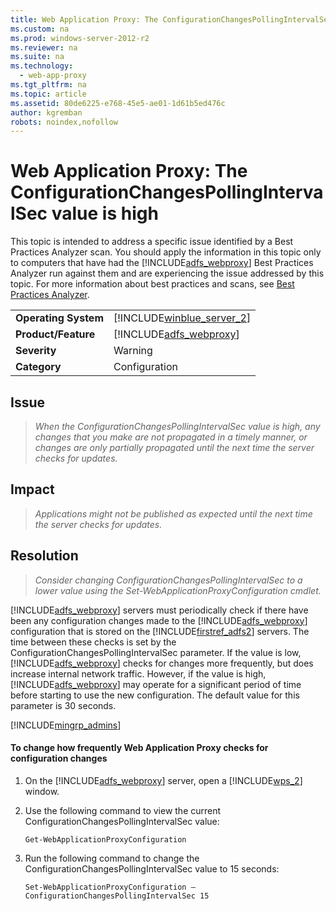 ```yaml
---
title: Web Application Proxy: The ConfigurationChangesPollingIntervalSec value is high
ms.custom: na
ms.prod: windows-server-2012-r2
ms.reviewer: na
ms.suite: na
ms.technology: 
  - web-app-proxy
ms.tgt_pltfrm: na
ms.topic: article
ms.assetid: 80de6225-e768-45e5-ae01-1d61b5ed476c
author: kgremban
robots: noindex,nofollow
---
```

# Web Application Proxy: The ConfigurationChangesPollingIntervalSec value is high
This topic is intended to address a specific issue identified by a Best Practices Analyzer scan. You should apply the information in this topic only to computers that have had the [!INCLUDE[adfs_webproxy](../Token/adfs_webproxy_md.md)] Best Practices Analyzer run against them and are experiencing the issue addressed by this topic. For more information about best practices and scans, see [Best Practices Analyzer](http://go.microsoft.com/fwlink/?LinkId=122786).  
  
|||  
|-|-|  
|**Operating System**|[!INCLUDE[winblue_server_2](../Token/winblue_server_2_md.md)]|  
|**Product\/Feature**|[!INCLUDE[adfs_webproxy](../Token/adfs_webproxy_md.md)]|  
|**Severity**|Warning|  
|**Category**|Configuration|  
  
## Issue  
  
> *When the ConfigurationChangesPollingIntervalSec value is high, any changes that you make are not propagated in a timely manner, or changes are only partially propagated until the next time the server checks for updates.*  
  
## Impact  
  
> *Applications might not be published as expected until the next time the server checks for updates.*  
  
## Resolution  
  
> *Consider changing ConfigurationChangesPollingIntervalSec to a lower value using the Set\-WebApplicationProxyConfiguration cmdlet.*  
  
[!INCLUDE[adfs_webproxy](../Token/adfs_webproxy_md.md)] servers must periodically check if there have been any configuration changes made to the [!INCLUDE[adfs_webproxy](../Token/adfs_webproxy_md.md)] configuration that is stored on the [!INCLUDE[firstref_adfs2](../Token/firstref_adfs2_md.md)] servers. The time between these checks is set by the ConfigurationChangesPollingIntervalSec parameter. If the value is low, [!INCLUDE[adfs_webproxy](../Token/adfs_webproxy_md.md)] checks for changes more frequently, but does increase internal network traffic. However, if the value is high, [!INCLUDE[adfs_webproxy](../Token/adfs_webproxy_md.md)] may operate for a significant period of time before starting to use the new configuration. The default value for this parameter is 30 seconds.  
  
[!INCLUDE[mingrp_admins](../Token/mingrp_admins_md.md)]  
  
#### To change how frequently Web Application Proxy checks for configuration changes  
  
1.  On the [!INCLUDE[adfs_webproxy](../Token/adfs_webproxy_md.md)] server, open a [!INCLUDE[wps_2](../Token/wps_2_md.md)] window.  
  
2.  Use the following command to view the current ConfigurationChangesPollingIntervalSec value:  
  
    ```  
    Get-WebApplicationProxyConfiguration  
    ```  
  
3.  Run the following command to change the ConfigurationChangesPollingIntervalSec value to 15 seconds:  
  
    ```  
    Set-WebApplicationProxyConfiguration –ConfigurationChangesPollingIntervalSec 15  
    ```  
  
